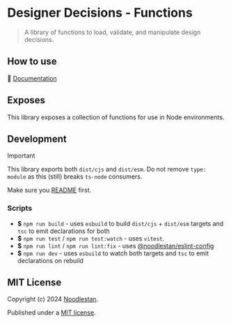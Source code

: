 # Designer Decisions - Functions

> A library of functions to load, validate, and manipulate design decisions.

## How to use

📖 [Documentation](https://designer-decisions.noodlestan.org/api/designer-functions)

## Exposes

This library exposes a collection of functions for use in Node environments.

## Development

> [!IMPORTANT]
> This library exports both `dist/cjs` and `dist/esm`. Do not remove `type: module` as this (still) breaks `ts-node` consumers.

Make sure you [README](https://github.com/noodlestan/designer/blob/main/README.md) first.

### Scripts

- **$** `npm run build` - uses `esbuild` to build `dist/cjs` + `dist/esm` targets and `tsc` to emit declarations for both
- **$** `npm run test` / `npm run test:watch` - uses `vitest`.
- **$** `npm run lint` / `npm run lint:fix` - uses [@noodlestan/eslint-config](https://www.npmjs.com/package/@noodlestan/eslint-config)
- **$** `npm run dev` - uses `esbuild` to watch both targets and `tsc` to emit declarations on rebuild

## MIT License

Copyright (c) 2024 [Noodlestan](https://noodlestan.org/).

Published under a [MIT license](https://noodlestan.mit-license.org/).
